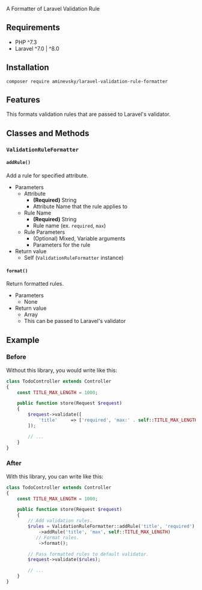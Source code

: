 A Formatter of Laravel Validation Rule

## Requirements

- PHP ^7.3
- Laravel ^7.0 | ^8.0

## Installation

```
composer require aminevsky/laravel-validation-rule-formatter
```

## Features

This formats validation rules that are passed to Laravel's validator.

## Classes and Methods
### `ValidationRuleFormatter`
#### `addRule()`

Add a rule for specified attribute.

- Parameters
  - Attribute
    - **(Required)** String
    - Attribute Name that the rule applies to
  - Rule Name
    - **(Required)** String
    - Rule name (ex. `required`, `max`)
  - Rule Parameters
    - (Optional) Mixed, Variable arguments
    - Parameters for the rule
- Return value
  - Self (`ValidationRuleFormatter` instance)

#### `format()`

Return formatted rules.

- Parameters
  - None
- Return value
  - Array
  - This can be passed to Laravel's validator

## Example
### Before

Without this library, you would write like this:

```php
class TodoController extends Controller
{
    const TITLE_MAX_LENGTH = 1000;

    public function store(Request $request)
    {
        $request->validate([
            'title'     => ['required', 'max:' . self::TITLE_MAX_LENGTH],
        ]);

        // ...
    }
}
```

### After

With this library, you can write like this:

```php
class TodoController extends Controller
{
    const TITLE_MAX_LENGTH = 1000;

    public function store(Request $request)
    {
        // Add validation rules.
        $rules = ValidationRuleFormatter::addRule('title', 'required')
            ->addRule('title', 'max', self::TITLE_MAX_LENGTH)
           // Format rules.              
            ->format();

        // Pass formatted rules to default validator.
        $request->validate($rules);

        // ...
    }
}
```

